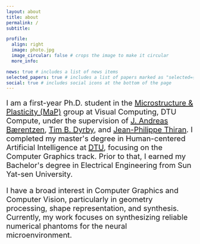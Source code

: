 ```yaml
---
layout: about
title: about
permalink: /
subtitle: 

profile:
  align: right
  image: photo.jpg
  image_circular: false # crops the image to make it circular
  more_info: 

news: true # includes a list of news items
selected_papers: true # includes a list of papers marked as "selected={true}"
social: true # includes social icons at the bottom of the page
---
```

<div style="font-size: 20px;">
<p>I am a first-year Ph.D. student in the <a href="https://map.compute.dtu.dk/">Microstructure & Plasticity (MaP)</a> group at Visual Computing, DTU Compute, under the supervision of <a href="https://people.compute.dtu.dk/janba/">J. Andreas Bærentzen</a>, <a href="https://www.drcmr.dk/timd">Tim B. Dyrby</a>, and <a href="https://www.epfl.ch/labs/lts5/thiran.html/">Jean-Philippe Thiran</a>. I completed my master's degree in Human-centered Artificial Intelligence at <a href="https://www.dtu.dk/english/">DTU</a>, focusing on the Computer Graphics track. Prior to that, I earned my Bachelor's degree in Electrical Engineering from Sun Yat-sen University.</p>
    
<p>I have a broad interest in Computer Graphics and Computer Vision, particularly in geometry processing, shape representation, and synthesis. Currently, my work focuses on synthesizing reliable numerical phantoms for the neural microenvironment.</p>
</div>
